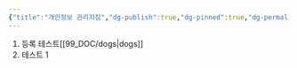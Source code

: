 ```yaml
---
{"title":"개인정보 관리지침","dg-publish":true,"dg-pinned":true,"dg-permalink":"myTest","permalink":"/myTest/","pinned":true,"dgPassFrontmatter":true,"noteIcon":"","created":"","updated":""}
---
```


1. 등록 테스트[[99_DOC/dogs\|dogs]]
2. 테스트 1
